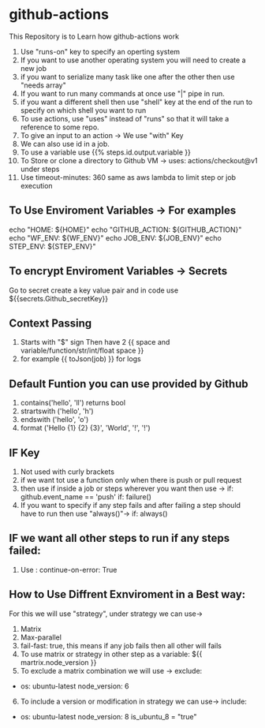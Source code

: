 # github-actions
This Repository is to Learn how github-actions work
1) Use "runs-on" key to specify an operting system
2) If you want to use another operating system you will need to create a new job
3) if you want to serialize many task like one after the other then use "needs array" 
4) If you want to run many commands at once use "|" pipe in run.
5) if you want a different shell then use "shell" key at the end of the run to specify on which shell you want to run
6) To use actions, use "uses" instead of "runs" so that it will take a reference to some repo.
7) To give an input to an action -> We use "with" Key
8) We can also use id in a job. 
9) To use a variable use {{% steps.id.output.variable }}
10) To Store or clone a directory to Github VM -> uses: actions/checkout@v1 under steps
11) Use timeout-minutes: 360 same as aws lambda to limit step or job execution


## To Use Enviroment Variables -> For examples
echo "HOME: ${HOME}"
echo "GITHUB_ACTION: ${GITHUB_ACTION}"
echo "WF_ENV: ${WF_ENV}"
echo JOB_ENV: ${JOB_ENV}"
echo STEP_ENV: ${STEP_ENV}"

## To encrypt Enviroment Variables -> Secrets
Go to secret create a key value pair and in code use ${{secrets.Github_secretKey}}


## Context Passing
1) Starts with "$" sign Then have 2 {{ space and variable/function/str/int/float space }}
2) for example {{ toJson(job) }} for logs

## Default Funtion you can use provided by Github
1) contains('hello', 'll') returns bool
2) strartswith ('hello', 'h')
3) endswith ('hello', 'o')
4) format ('Hello {1} {2} {3}', 'World', '!', '!')

## IF Key
1) Not used with curly brackets
2) if we want tot use a function only when there is push or pull request
3) then use if inside a job or steps wherever you want then use ->
  if: github.event_name == 'push'
  if: failure()
4) If you want to specify if any step fails and after failing  a step should have to run then use "always()"-> 
  if: always()
  
## IF we want all other steps to run if any steps failed:
1) Use : continue-on-error: True

## How to Use Diffrent Exnviroment in a Best way:
For this we will use "strategy", under strategy we can use->
1) Matrix
2) Max-parallel
3) fail-fast: true, this means if any job fails then all other will fails
4) To use matrix or strategy in other step as a variable: ${{ martrix.node_version }}
5) To exclude a matrix combination we will use ->
exclude:
  - os: ubuntu-latest
  node_version: 6
6) To include a version or modification in strategy we can use->
include:
  - os: ubuntu-latest
  node_version: 8
  is_ubuntu_8 = "true"
  
